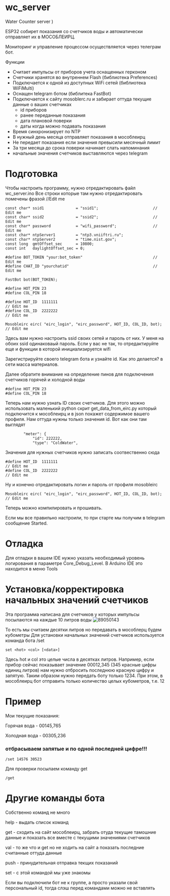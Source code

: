 # wc_server
Water Counter server )

ESP32 собирет показания со счетчиков воды и автоматически отправляет их в МОСОБЛЕИРЦ.

Мониторинг и управление процессом осуществляется через телеграм бот.

Функции
- Считает импульсы от приборов учета оснащенных герконом
- Счетчики хранятся во внутреннем Flash (библиотека Preferences)
- Подключается к одной из доступных WiFi сетей (библиотека WiFiMulti)
- Оснащен telegram ботом (библитека FastBot)
- Подключается к сайту mosoblerc.ru и забирает оттуда текущие данные о ваших счетчиках
    - id приборов
    - ранее переданные показания
    - дата плановой поверки
    - даты когда можно подавать показания
- Время синхронизирует по NTP
- В нужный день месяца отправляет показания в мособлеирц
- Не передает показания если значения превысили месячный лимит
- За три месяца до срока поверки начинает слать напоминания
- начальные значения счетчиков выставляются через telegram

# Подготовка
Чтобы настроить программу, нужно отредактировать файл wc_server.ino
Все строки которые там нужно отредактировать помечены фразой //Edit me

```
const char* ssid1              = "ssid1";                        // Edit me
const char* ssid2              = "ssid2";                        // Edit me
const char* password           = "wifi_password";                // Edit me
const char* ntpServer1         = "ntp3.vniiftri.ru";
const char* ntpServer2         = "time.nist.gov";
const long  gmtOffset_sec      = 10800;
const int   daylightOffset_sec = 0;

#define BOT_TOKEN "your:bot_token"                               // Edit me
#define CHAT_ID "yourchatid"                                     // Edit me

FastBot bot(BOT_TOKEN);

#define HOT_PIN 23
#define COL_PIN 18

#define HOT_ID  1111111                                              // Edit me
#define COL_ID  2222222                                              // Edit me

Mosobleirc eirc( "eirc_login", "eirc_password", HOT_ID, COL_ID, bot);  // Edit me
```
Здесь вам нужно настроить ssid своих сетей и пароль от них. У меня на обоих ssid одинаковаый пароль. Если у вас не так, то отредактируйте еще и функции в которой инициализируется wifi

Зарегистрируйте своего telegram бота и узнайте id. Как это делается? в сети масса материалов.

Далее обратите внимание на определение пинов для подключения счетчиков горячей и холодной воды

```
#define HOT_PIN 23
#define COL_PIN 18
```

Теперь нам нужно узнать ID своих счетчиков. Для этого можно использовать маленький python скрит get_data_from_eirc.py который подключится к мособлеирц и в json покажет содержимое вашего профиля.  Нам оттуда нужны только значения id. Вот как они там выглядят

```
        "meter": {
            "id": 222222,
            "type": "ColdWater",
```
Значения для нужных счетчиков нужно записать соотвественно сюда
```
#define HOT_ID  1111111                                              // Edit me
#define COL_ID  2222222                                              // Edit me
```
Ну и конечно отредактировать логин и пароль от профиля mosobleirc
```
Mosobleirc eirc( "eirc_login", "eirc_password", HOT_ID, COL_ID, bot);  // Edit me
```

Теперь можно компилировать и прошивать.

Если мы все правильно настроили, то при старте мы получим в telegram сообщение Started.

# Отладка
Для отладки в вашем IDE нужно указать необходимый уровень логирования в параметре Core_Debug_Level.  В Arduino IDE это находится в меню Tools

# Установка/корректировка начальных значений счетчиков
Эта программа написана для счетчиков у которых импульсы посылаются на каждые 10 литров воды
![89050143](https://github.com/Ar4w/wc_server/assets/89636312/1aa8a53f-060e-4f4f-a7b2-7e357ae351c8)

То есть мы считаем десятки литров но передавать в мособлерц будем кубометры
Для установки начальных значений счетчиков используется команда бота /set
```
set <hot> <col> [<data>]
```
Здесь hot и col это целые числа в десятках литров.
Например, если прибор сейчас показывает значение 00012,345 (345 красные цифры единиц литров) нам нужно отбросить последнюю красную цифру и запятую. Таким образом нужно передать боту только 1234.  При этом, в мособлеирц бот отправить только количество целых кубометров, т.е. 12

# Пример
Мои текущие показания:

Горячая вода  - 00145,765

Холодная вода - 00305,236

### отбрасываем запятые и по одной последней цифре!!!
```
/set 14576 30523
```
Для проверки посылаем команду get
```
/get
```

# Другие команды бота
Собственно команд не много

help - выдать список команд

get  - сходить на сайт мособлеирц, забрать отуда текущие тамошние данные и показать все вместе с текущими значениями счетчиков

val  - то же что и get но не ходить на сайт а показать последние считанные оттуда данные

push - принудительная отправка текщих показаний

set  - c этой командой мы уже знакомы


Если вы подключили бот не к группе, а просто указали свой персональный id, тогда слэш перед командами можно не вставлять

